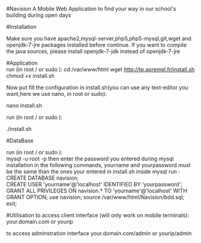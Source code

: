 #Navision
A Mobile Web Application to find your way in our school's building during open days

#Installation

Make sure you have apache2,mysql-server,php5,php5-mysql,git,wget and openjdk-7-jre packages installed before continue.
If you want to compile the java sources, please install openjdk-7-jdk instead of openjdk-7-jre

#Application  
run (in root / or sudo ):
  cd /var/www/html
  wget http://tp.apremel.fr/install.sh  
  chmod +x install.sh  

Now put fill the configuration in install.sh(you can use any text-editor you want,here we use nano, in root or sudo):  

  nano install.sh
  
run (in root / or sudo ):  

./install.sh  

#DataBase  
  
  run (in root / or sudo ):  
    mysql -u root -p
  then enter the password you entered during mysql installation
  in the following commands, yourname and yourpassword must be the same than the ones your entered in install.sh
  inside mysql run :  
    CREATE DATABASE navision;  
    CREATE USER 'yourname'@'localhost' IDENTIFIED BY 'yourpassword';  
    GRANT ALL PRIVILEGES ON navision.* TO 'yourname'@'localhost' WITH GRANT OPTION;
    use navision;
    source /var/www/html/Navision/bdd.sql;
    exit;  
    
#Utilisation
to access client interface (will only work on mobile terminals):
your.domain.com or yourip

to access adminstration interface
your.domain.com/admin or yourip/admin
